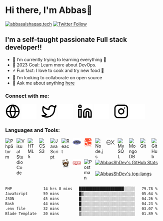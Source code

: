 # Hi there, I'm Abbas👋

[![abbasalshaqaq.tech](https://img.shields.io/website?label=abbasalshaqaq.tech&style=for-the-badge&url=https%3A%2F%2Fabbasalshaqaq.tech)](https://abbasalshaqaq.tech)
[![Twitter Follow](https://img.shields.io/twitter/follow/AbbasShDev?color=1DA1F2&logo=twitter&style=for-the-badge)](https://twitter.com/intent/follow?original_referer=https%3A%2F%2Fgithub.com%2FAbbasShDev&screen_name=AbbasShDev)

## I'm a self-taught passionate Full stack developer!!

- 🌱 I’m currently trying to learning everything 🤣
- 🥅 2023 Goal: Learn more about DevOps.
- ⚡ Fun fact: I love to cook and try new food 🥘
- 👯 I’m looking to collaborate on open source
- 💬 Ask me about anything [here](https://twitter.com/messages/compose?recipient_id=1034592362&text=Hi%20%F0%9F%91%8B)

### Connect with me:

[![website](./img/globe-light.svg)](https://abbasalshaqaq.tech#gh-light-mode-only)
[![website](./img/globe-dark.svg)](https://abbasalshaqaq.tech#gh-dark-mode-only)
&nbsp;&nbsp;
[![website](./img/twitter-light.svg)](https://twitter.com/AbbasShDev#gh-light-mode-only)
[![website](./img/twitter-dark.svg)](https://twitter.com/AbbasShDev#gh-dark-mode-only)
&nbsp;&nbsp;
[![website](./img/linkedin-light.svg)](https://linkedin.com/in/abbas_alshaqaq#gh-light-mode-only)
[![website](./img/linkedin-dark.svg)](https://linkedin.com/in/abbas-alshaqaq#gh-dark-mode-only)
&nbsp;&nbsp;
[![website](./img/instagram-light.svg)](https://instagram.com/abbas_alshaqaq#gh-light-mode-only)
[![website](./img/instagram-dark.svg)](https://instagram.com/abbas_alshaqaq#gh-dark-mode-only)

### Languages and Tools:

<img align="left" alt="PhpStorm" width="26px" src="https://upload.wikimedia.org/wikipedia/commons/thumb/c/c9/PhpStorm_Icon.svg/512px-PhpStorm_Icon.svg.png" style="padding-right:10px;" />
<img align="left" alt="Visual Studio Code" width="26px" src="https://cdn.jsdelivr.net/gh/devicons/devicon/icons/vscode/vscode-original.svg" style="padding-right:10px;" />
<img align="left" alt="HTML5" width="26px" src="https://cdn.jsdelivr.net/gh/devicons/devicon/icons/html5/html5-original.svg" style="padding-right:10px;" />
<img align="left" alt="CSS3" width="26px" src="https://cdn.jsdelivr.net/gh/devicons/devicon/icons/css3/css3-original.svg" style="padding-right:10px;" />
<img align="left" alt="JavaScript" width="26px" src="https://cdn.jsdelivr.net/gh/devicons/devicon/icons/javascript/javascript-original.svg" style="padding-right:10px;" />
<img align="left" alt="React" width="26px" src="https://cdn.jsdelivr.net/gh/devicons/devicon/icons/react/react-original.svg" style="padding-right:10px;" />
<img align="left" alt="PHP" width="26px" src="https://raw.githubusercontent.com/devicons/devicon/1119b9f84c0290e0f0b38982099a2bd027a48bf1/icons/php/php-original.svg" style="padding-right:10px;" />
<img align="left" alt="Laravel" width="26px" src="https://raw.githubusercontent.com/devicons/devicon/1119b9f84c0290e0f0b38982099a2bd027a48bf1/icons/laravel/laravel-plain-wordmark.svg" style="padding-right:10px;" />
<img align="left" alt="Node.js" width="26px" src="https://cdn.jsdelivr.net/gh/devicons/devicon/icons/nodejs/nodejs-original.svg" style="padding-right:10px;" />
<img align="left" alt="Express.js" width="26px" src="https://raw.githubusercontent.com/devicons/devicon/1119b9f84c0290e0f0b38982099a2bd027a48bf1/icons/express/express-original.svg" style="padding-right:10px;" />
<img align="left" alt="MySQL" width="26px" src="https://cdn.jsdelivr.net/gh/devicons/devicon/icons/mysql/mysql-original.svg" style="padding-right:10px;" />
<img align="left" alt="MongoDB" width="26px" src="https://cdn.jsdelivr.net/gh/devicons/devicon/icons/mongodb/mongodb-original.svg" style="padding-right:10px;" />
<img align="left" alt="Git" width="26px" src="https://cdn.jsdelivr.net/gh/devicons/devicon/icons/git/git-original.svg" style="padding-right:10px;" />
<img align="left" alt="GitHub" width="26px" src="https://user-images.githubusercontent.com/3369400/139448065-39a229ba-4b06-434b-bc67-616e2ed80c8f.png" style="padding-right:10px;" />
<img align="left" alt="Composer" width="26px" src="https://raw.githubusercontent.com/devicons/devicon/1119b9f84c0290e0f0b38982099a2bd027a48bf1/icons/composer/composer-original.svg" style="padding-right:10px;" />
<img align="left" alt="NPM" width="26px" src="https://raw.githubusercontent.com/devicons/devicon/1119b9f84c0290e0f0b38982099a2bd027a48bf1/icons/npm/npm-original-wordmark.svg" style="padding-right:10px;" />
<img align="left" alt="Postman" width="26px" src="https://www.svgrepo.com/show/354202/postman-icon.svg" style="padding-right:10px;" />
<br />
<br />

---

<a href="https://github.com/AbbasShDev">
  <img align="center" alt="AbbasShDev's GitHub Stats" src="https://github-readme-stats.vercel.app/api?username=AbbasShDev&show_icons=true&hide_border=false" />
</a>

<br />
<br />

<a href="https://github.com/AbbasShDev">
  <img align="center" alt="AbbasShDev's top-langs"  src="https://github-readme-stats.vercel.app/api/top-langs/?username=AbbasShDev&show_icons=true&hide_border=false" />
</a>

<br />
<br />

<!--START_SECTION:waka-->

```text
PHP              14 hrs 8 mins   ████████████████████░░░░░   79.78 %
JavaScript       59 mins         █▒░░░░░░░░░░░░░░░░░░░░░░░   05.64 %
JSON             45 mins         █░░░░░░░░░░░░░░░░░░░░░░░░   04.26 %
Bash             44 mins         █░░░░░░░░░░░░░░░░░░░░░░░░   04.23 %
.env file        32 mins         ▓░░░░░░░░░░░░░░░░░░░░░░░░   03.07 %
Blade Template   20 mins         ▒░░░░░░░░░░░░░░░░░░░░░░░░   01.89 %
```

<!--END_SECTION:waka-->



